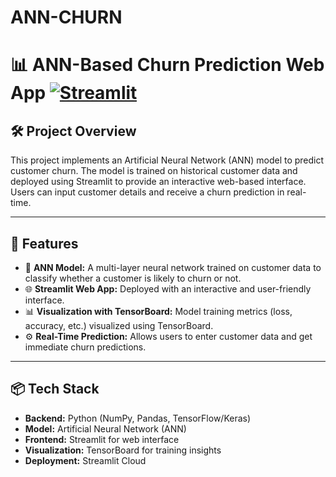 # ANN-CHURN
# 📊 ANN-Based Churn Prediction Web App [![Streamlit](https://static.streamlit.io/badges/streamlit_badge_black_white.svg)](https://ann-churn-jetfyb8d3myuxbjvstt5ht.streamlit.app)
## 🛠️ Project Overview
This project implements an Artificial Neural Network (ANN) model to predict customer churn. The model is trained on historical customer data and deployed using Streamlit to provide an interactive web-based interface.  
Users can input customer details and receive a churn prediction in real-time.

---

## 🚀 Features
- 🧠 **ANN Model:** A multi-layer neural network trained on customer data to classify whether a customer is likely to churn or not.  
- 🌐 **Streamlit Web App:** Deployed with an interactive and user-friendly interface.  
- 📊 **Visualization with TensorBoard:** Model training metrics (loss, accuracy, etc.) visualized using TensorBoard.  
- ⚙️ **Real-Time Prediction:** Allows users to enter customer data and get immediate churn predictions.  

---

## 📦 Tech Stack
- **Backend:** Python (NumPy, Pandas, TensorFlow/Keras)  
- **Model:** Artificial Neural Network (ANN)  
- **Frontend:** Streamlit for web interface  
- **Visualization:** TensorBoard for training insights  
- **Deployment:** Streamlit Cloud  
 
